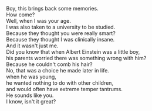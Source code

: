 


Boy, this brings back some memories.     
How come?    
Well, when I was your age.    
I was also taken to a university to be studied.    
Because they thought you were really smart?    
Because they thought I was clinically insane.    
And it wasn't just me.    
Did you know that when Albert Einstein was a little boy,    
his parents worried there was something wrong with him?    
Because he couldn't comb his hair?    
No, that was a choice he made later in life.    
when he was young,    
he wanted nothing to do with other children,    
and would often have extreme temper tantrums.    
He sounds like you.    
I know, isn't it great?    













